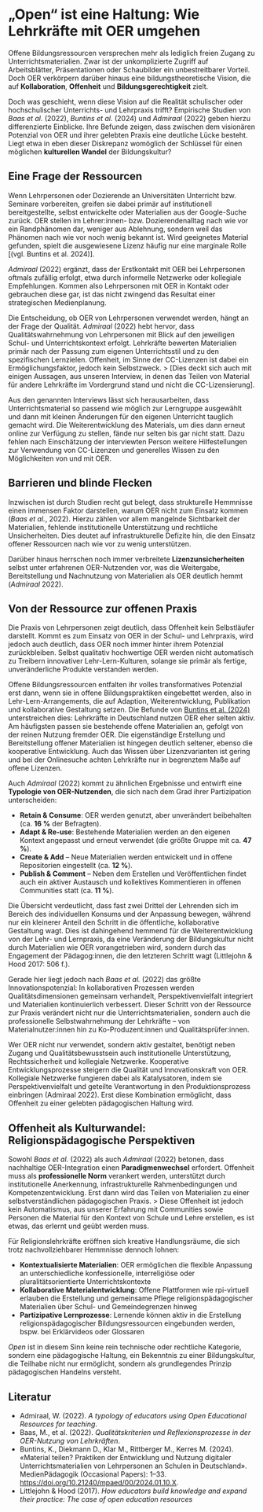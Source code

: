 # „Open“ ist eine Haltung: Wie Lehrkräfte mit OER umgehen


Offene Bildungsressourcen versprechen mehr als lediglich freien Zugang zu Unterrichtsmaterialien. Zwar ist der unkomplizierte Zugriff auf Arbeitsblätter, Präsentationen oder Schaubilder ein unbestreitbarer Vorteil. Doch OER verkörpern darüber hinaus eine bildungstheoretische Vision, die auf **Kollaboration**, **Offenheit** und **Bildungsgerechtigkeit** zielt. 

Doch was geschieht, wenn diese Vision auf die Realität schulischer oder hochschulischer Unterrichts- und Lehrpraxis trifft? Empirische Studien von *Baas et al.* (2022), *Buntins et al.* (2024) und *Admiraal* (2022) geben hierzu differenzierte Einblicke. Ihre Befunde zeigen, dass zwischen dem visionären Potenzial von OER und ihrer gelebten Praxis eine deutliche Lücke besteht. Liegt etwa in eben dieser Diskrepanz womöglich der Schlüssel für einen möglichen **kulturellen Wandel** der Bildungskultur?


## Eine Frage der Ressourcen

Wenn Lehrpersonen oder Dozierende an Universitäten Unterricht bzw. Seminare vorbereiten, greifen sie dabei primär auf institutionell bereitgestellte, selbst entwickelte oder Materialien aus der Google-Suche zurück. OER stellen im Lehrer:innen- bzw. Dozierendenalltag nach wie vor ein Randphänomen dar, weniger aus Ablehnung, sondern weil das Phänomen nach wie vor noch wenig bekannt ist. Wird geeignetes Material gefunden, spielt die ausgewiesene Lizenz häufig nur eine marginale Rolle [(vgl. Buntins et al. 2024)].

*Admiraal* (2022) ergänzt, dass der Erstkontakt mit OER bei Lehrpersonen oftmals zufällig erfolgt, etwa durch informelle Netzwerke oder kollegiale Empfehlungen. Kommen also Lehrpersonen mit OER in Kontakt oder gebrauchen diese gar, ist das nicht zwingend das Resultat einer strategischen Medienplanung.

Die Entscheidung, ob OER von Lehrpersonen verwendet werden, hängt an der Frage der Qualität. *Admiraal* (2022) hebt hervor, dass Qualitätswahrnehmung von Lehrpersonen mit Blick auf den jeweiligen Schul- und Unterrichtskontext erfolgt. Lehrkräfte bewerten Materialien primär nach der Passung zum eigenen Unterrichtsstil und zu den spezifischen Lernzielen. Offenheit, im Sinne der CC-Lizenzen ist dabei ein Ermöglichungsfaktor, jedoch kein Selbstzweck. > [Dies deckt sich auch mit einigen Aussagen, aus unseren Interview, in denen das Teilen von Material für andere Lehrkräfte im Vordergrund stand und nicht die CC-Lizensierung]. 

Aus den genannten Interviews lässt sich herausarbeiten, dass Unterrichtsmaterial so passend wie möglich zur Lerngruppe ausgewählt und dann mit kleinen Änderungen für den eigenen Unterricht tauglich gemacht wird. Die Weiterentwicklung des Materials, um dies dann erneut online zur Verfügung zu stellen, fände nur selten bis gar nicht statt. Dazu fehlen nach Einschätzung der interviewten Person weitere Hilfestellungen zur Verwendung von CC-Lizenzen und generelles Wissen zu den Möglichkeiten von und mit OER.

## Barrieren und blinde Flecken

Inzwischen ist durch Studien recht gut belegt, dass strukturelle Hemmnisse einen immensen Faktor darstellen, warum OER nicht zum Einsatz kommen (*Baas et al.*, 2022). Hierzu zählen vor allem mangelnde Sichtbarkeit der Materialien, fehlende institutionelle Unterstützung und rechtliche Unsicherheiten. Dies deutet auf infrastrukturelle Defizite hin, die den Einsatz offener Ressourcen nach wie vor zu wenig unterstützen.

Darüber hinaus herrschen noch immer verbreitete **Lizenzunsicherheiten** selbst unter erfahrenen OER-Nutzenden vor, was die Weitergabe, Bereitstellung und Nachnutzung von Materialien als OER deutlich hemmt (*Admiraal* 2022).


## Von der Ressource zur offenen Praxis

Die Praxis von Lehrpersonen zeigt deutlich, dass Offenheit kein Selbstläufer darstellt. Kommt es zum Einsatz von OER in der Schul- und Lehrpraxis, wird jedoch auch deutlich, dass OER noch immer hinter ihrem Potenzial zurückbleiben. Selbst qualitativ hochwertige OER werden nicht automatisch zu Treibern innovativer Lehr-Lern-Kulturen, solange sie primär als fertige, unveränderliche Produkte verstanden werden.  

Offene Bildungsressourcen entfalten ihr volles transformatives Potenzial erst dann, wenn sie in offene Bildungspraktiken eingebettet werden, also in Lehr-Lern-Arrangements, die auf Adaption, Weiterentwicklung, Publikation und kollaborative Gestaltung setzen. 
Die Befunde von [Buntins et al. (2024)](file:///Users/lauramossle/Downloads/1768_Buntins+et+al_final.pdf) unterstreichen dies: Lehrkräfte in Deutschland nutzen OER eher selten aktiv. Am häufigsten passen sie bestehende offene Materialien an, gefolgt von der reinen Nutzung fremder OER. Die eigenständige Erstellung und Bereitstellung offener Materialien ist hingegen deutlich seltener, ebenso die kooperative Entwicklung. Auch das Wissen über Lizenzvarianten ist gering und bei der Onlinesuche achten Lehrkräfte nur in begrenztem Maße auf offene Lizenzen.  

Auch *Admiraal* (2022) kommt zu ähnlichen Ergebnisse und entwirft eine **Typologie von OER-Nutzenden**, die sich nach dem Grad ihrer Partizipation unterscheiden:  

- **Retain & Consume**: OER werden genutzt, aber unverändert beibehalten (ca. **16 %** der Befragten).  
- **Adapt & Re-use**: Bestehende Materialien werden an den eigenen Kontext angepasst und erneut verwendet (die größte Gruppe mit ca. **47 %**).  
- **Create & Add** – Neue Materialien werden entwickelt und in offene Repositorien eingestellt (ca. **12 %**).  
- **Publish & Comment** – Neben dem Erstellen und Veröffentlichen findet auch ein aktiver Austausch und kollektives Kommentieren in offenen Communities statt (ca. **11 %**).  

Die Übersicht verdeutlicht, dass fast zwei Drittel der Lehrenden sich im Bereich des individuellen Konsums und der Anpassung bewegen, während nur ein kleinerer Anteil den Schritt in die öffentliche, kollaborative Gestaltung wagt. Dies ist dahingehend hemmend für die Weiterentwicklung von der Lehr- und Lernpraxis, da eine Veränderung der Bildungskultur nicht durch Materialien wie OER vorangetrieben wird, sondern durch das Engagement der Pädagog:innen, die den letzteren Schritt wagt (Littlejohn & Hood 2017: 506 f.).  

Gerade hier liegt jedoch nach *Baas et al.* (2022) das größte Innovationspotenzial: In kollaborativen Prozessen werden Qualitätsdimensionen gemeinsam verhandelt, Perspektivenvielfalt integriert und Materialien kontinuierlich verbessert. Dieser Schritt von der Ressource zur Praxis verändert nicht nur die Unterrichtsmaterialien, sondern auch die professionelle Selbstwahrnehmung der Lehrkräfte – von Materialnutzer:innen hin zu Ko-Produzent:innen und Qualitätsprüfer:innen.  

Wer OER nicht nur verwendet, sondern aktiv gestaltet, benötigt neben Zugang und Qualitätsbewusstsein auch institutionelle Unterstützung, Rechtssicherheit und kollegiale Netzwerke. Kooperative Entwicklungsprozesse steigern die Qualität und Innovationskraft von OER. Kollegiale Netzwerke fungieren dabei als Katalysatoren, indem sie Perspektivenvielfalt und geteilte Verantwortung in den Produktionsprozess einbringen (Admiraal 2022). Erst diese Kombination ermöglicht, dass Offenheit zu einer gelebten pädagogischen Haltung wird.  


## Offenheit als Kulturwandel: Religionspädagogische Perspektiven
Sowohl *Baas et al.* (2022) als auch *Admiraal* (2022) betonen, dass nachhaltige OER-Integration einen **Paradigmenwechsel** erfordert. Offenheit muss als **professionelle Norm** verankert werden, unterstützt durch institutionelle Anerkennung, infrastrukturelle Rahmenbedingungen und  Kompetenzentwicklung. Erst dann wird das Teilen von Materialien zu einer selbstverständlichen pädagogischen Praxis. > Diese Offenheit ist jedoch kein Automatismus, aus unserer Erfahrung mit Communities sowie Personen die Material für den Kontext von Schule und Lehre erstellen, es ist etwas, das erlernt und geübt werden muss.

Für Religionslehrkräfte eröffnen sich kreative Handlungsräume, die sich trotz nachvollziehbarer Hemmnisse dennoch lohnen:  

- **Kontextualisierte Materialien**: OER ermöglichen die flexible Anpassung an unterschiedliche konfessionelle, interreligiöse oder pluralitätsorientierte Unterrichtskontexte
- **Kollaborative Materialentwicklung**: Offene Plattformen wie rpi-virtuell erlauben die Erstellung und gemeinsame Pflege religionspädagogischer Materialien über Schul- und Gemeindegrenzen hinweg
- **Partizipative Lernprozesse**: Lernende können aktiv in die Erstellung religionspädagogischer Bildungsressourcen eingebunden werden, bspw. bei Erklärvideos oder Glossaren 
  

*Open* ist in diesem Sinn keine rein technische oder rechtliche Kategorie, sondern eine pädagogische Haltung, ein Bekenntnis zu einer Bildungskultur, die Teilhabe nicht nur ermöglicht, sondern als grundlegendes Prinzip pädagogischen Handelns versteht.



## Literatur

- Admiraal, W. (2022). *A typology of educators using Open Educational Resources for teaching*.  
- Baas, M., et al. (2022). *Qualitätskriterien und Reflexionsprozesse in der OER-Nutzung von Lehrkräften*.  
- Buntins, K., Diekmann D., Klar M., Rittberger M., Kerres M. (2024). «Material teilen? Praktiken der Entwicklung und Nutzung digitaler Unterrichtsmaterialien von Lehrpersonen an Schulen in Deutschland». MedienPädagogik (Occasional Papers): 1–33.
https://doi.org/10.21240/mpaed/00/2024.01.10.X.
- Littlejohn & Hood (2017). *How educators build knowledge and expand their practice: The case of open education resources* 

